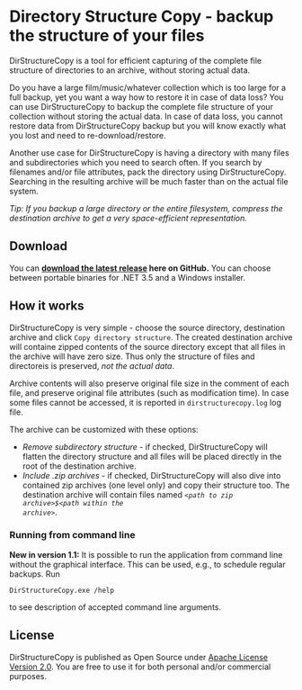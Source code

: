 Directory Structure Copy - backup the structure of your files
================

DirStructureCopy is a tool for efficient capturing of the complete file structure of directories to an archive, without storing actual data.

Do you have a large film/music/whatever collection which is too large for a full backup, yet you want a way how to restore it in case of data loss? You can use DirStructureCopy to backup the complete file structure of your collection without storing the actual data. In case of data loss, you cannot restore data from DirStructureCopy backup but you will know exactly what you lost and need to re-download/restore.

Another use case for DirStructureCopy is having a directory with many files and subdirectories which you need to search often. If you search by filenames and/or file attributes, pack the directory using DirStructureCopy. Searching in the resulting archive will be much faster than on the actual file system. 

*Tip: If you backup a large directory or the entire filesystem, compress the destination archive to get a very space-efficient representation.*

Download
--------

You can **[download the latest release](https://github.com/mifeet/DirStructureCopy/releases/latest) here on GitHub.** You can choose between portable binaries for .NET 3.5 and a Windows installer.


How it works
------------
DirStructureCopy is very simple - choose the source directory, destination archive and click `Copy directory structure`. The created destination archive will containe zipped contents of the source directory except that all files in the archive will have zero size. Thus only the structure of files and directoreis is preserved, *not the actual data*. 

Archive contents will also preserve original file size in the comment of each file, and preserve original file attributes (such as modification time). In case some files cannot be accessed, it is reported in `dirstructurecopy.log` log file.


The archive can be customized with these options:

* *Remove subdirectory structure* - if checked, DirStructureCopy will flatten the directory structure and all files will be placed directly in the root of the destination archive.
* *Include .zip archives* - if checked, DirStructureCopy will also dive into contained zip archives (one level only) and copy their structure too. The destination archive will contain files named <code>*&lt;path to zip archive&gt;$&lt;path within the archive&gt;*</code>.

### Running from command line

**New in version 1.1:** It is possible to run the application from command line without the graphical interface. This can be used, e.g., to schedule regular backups. Run

    DirStructureCopy.exe /help
    
to see description of accepted command line arguments.



License
-------

DirStructureCopy is published as Open Source under [Apache License Version 2.0](http://www.apache.org/licenses/LICENSE-2.0.html). You are free to use it for both personal and/or commercial purposes.
